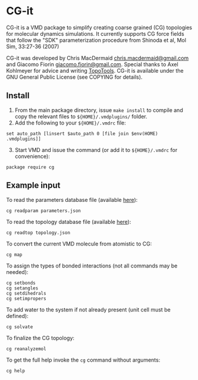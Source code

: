 # CG-it

CG-it is a VMD package to simplify creating coarse grained (CG) topologies for molecular dynamics simulations.  It currently supports CG force fields that follow the "SDK" parameterization procedure from Shinoda et al, Mol Sim, 33:27-36 (2007)

CG-it was developed by Chris MacDermaid <chris.macdermaid@gmail.com> and Giacomo Fiorin <giacomo.fiorin@gmail.com>.  Special thanks to Axel Kohlmeyer for advice and writing [TopoTools](https://github.com/akohlmey/topotools).  CG-it is available under the GNU General Public License (see COPYING for details).

## Install
1. From the main package directory, issue `make install` to compile and copy the relevant files to `${HOME}/.vmdplugins/` folder.
2. Add the following to your `${HOME}/.vmdrc` file:
```
set auto_path [linsert $auto_path 0 [file join $env(HOME) .vmdplugins]]
```
3. Start VMD and issue the command (or add it to `${HOME}/.vmdrc` for convenience):
```
package require cg
```


## Example input

To read the parameters database file (available [here](https://github.com/CG-it/ffdb-sdk)):
```
cg readparam parameters.json
```
To read the topology database file (available [here](https://github.com/CG-it/ffdb-sdk)):
```
cg readtop topology.json
```
To convert the current VMD molecule from atomistic to CG:
```
cg map
```
To assign the types of bonded interactions (not all commands may be needed):
```
cg setbonds
cg setangles
cg setdihedrals
cg setimpropers
```
To add water to the system if not already present (unit cell must be defined):
```
cg solvate
```
To finalize the CG topology:
```
cg reanalyzemol
```
To get the full help invoke the `cg` command without arguments:
```
cg help
```

